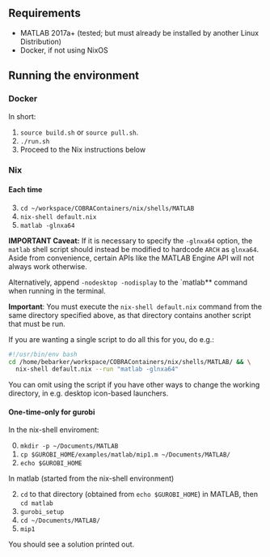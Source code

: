 ## Requirements

* MATLAB 2017a+ (tested; but must already be installed by another Linux Distribution)
* Docker, if not using NixOS


## Running the environment

### Docker

In short:

1. `source build.sh` or `source pull.sh`.
2. `./run.sh`
3. Proceed to the Nix instructions below

### Nix

#### Each time

3. `cd ~/workspace/COBRAContainers/nix/shells/MATLAB`
4. `nix-shell default.nix`
5. `matlab -glnxa64`

**IMPORTANT Caveat:** If it is necessary to specify the `-glnxa64` option,
the `matlab` shell script should instead be modified to hardcode `ARCH` as
`glnxa64`. Aside from convenience, certain APIs like the MATLAB Engine API
will not always work otherwise.

Alternatively, append `-nodesktop -nodisplay` to the `matlab** command
when running in the terminal.

**Important**: You must execute the `nix-shell default.nix` command
from the same directory specified above, as that directory
contains another script that must be run.

If you are wanting a single script to do all this for you, do e.g.:

```bash
#!/usr/bin/env bash
cd /home/bebarker/workspace/COBRAContainers/nix/shells/MATLAB/ && \
  nix-shell default.nix --run "matlab -glnxa64"
```

You can omit using the script if you have other ways to change the working
directory, in e.g. desktop icon-based launchers.

#### One-time-only for gurobi

In the nix-shell enviroment:

0. `mkdir -p ~/Documents/MATLAB`
1. `cp $GUROBI_HOME/examples/matlab/mip1.m ~/Documents/MATLAB/`
2. `echo $GUROBI_HOME`

In matlab (started from the nix-shell environment)

2. `cd` to that directory (obtained from  `echo $GUROBI_HOME`) in MATLAB, then `cd matlab`
3. `gurobi_setup`
4. `cd ~/Documents/MATLAB/`
5. `mip1`

You should see a solution printed out.

